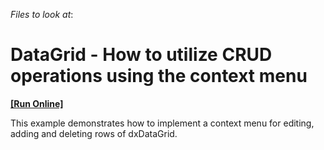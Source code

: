 <!-- default file list -->
*Files to look at*:

<!-- default file list end -->
# DataGrid - How to utilize CRUD operations using the context menu
<!-- run online -->
**[[Run Online]](https://codecentral.devexpress.com/t123309)**
<!-- run online end -->


This example demonstrates how to implement a context menu for editing, adding and deleting rows of dxDataGrid.

<br/>


